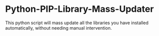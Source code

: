 # Python-PIP-Library-Mass-Updater
This python script will mass update all the libraries you have installed automatically, without needing manual intervention.
